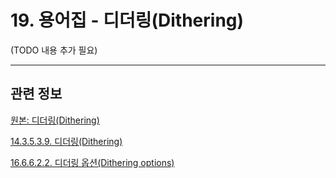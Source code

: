 # 19. 용어집 - 디더링(Dithering)

(TODO 내용 추가 필요)

***

## 관련 정보

[원본: 디더링(Dithering)](https://docs.gimp.org/2.10/ko/glossary.html#glossary-dithering)

[14.3.5.3.9. 디더링(Dithering)](./14-03-05-03-09-dithering.md)

[16.6.6.2.2. 디더링 옵션(Dithering options)](./16-06-06-02-01-03-use_black_n_white_palette.md)